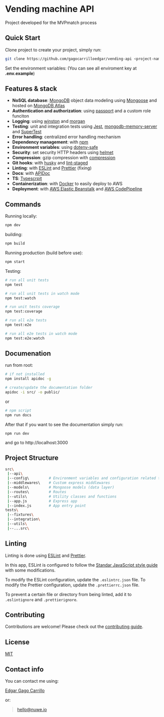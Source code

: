 # Vending machine API

Project developed for the MVPmatch process

## Quick Start

Clone project to create your project, simply run:

```bash
git clone https://github.com/gagocarrilloedgar/vending-api <project-name>
```

Set the environment variables:
(You can see all enviroment key at **.env.example**)

## Features & stack

- **NoSQL database**: [MongoDB](https://www.mongodb.com/) object data modeling using [Mongoose](https://mongoosejs.com/) and hosted on [MongoDB Atlas](https://cloud.mongodb.com/)
- **Authentication and authorization**: using [passport](http://www.passportjs.org/) and a custom role funciton
- **Logging**: using [winston](https://github.com/winstonjs/winston) and [morgan](https://github.com/expressjs/morgan)
- **Testing**: unit and integration tests using [Jest](https://jestjs.io/), [mongodb-memory-server](https://www.npmjs.com/package/mongodb-memory-server) and [SuperTest](https://www.npmjs.com/package/supertest)
- **Error handling**: centralized error handling mechanism
- **Dependency management**: with [npm](https://www.npmjs.com)
- **Environment variables**: using [dotenv-safe](https://www.npmjs.com/package/dotenv-safe)
- **Security**: set security HTTP headers using [helmet](https://helmetjs.github.io/)
- **Compression**: gzip compression with [compression](https://github.com/expressjs/compression)
- **Git hooks**: with [husky](https://github.com/typicode/husky) and [lint-staged](https://github.com/okonet/lint-staged)
- **Linting**: with [ESLint](https://eslint.org/) and [Prettier](https://prettier.io/) (fixing)
- **Docs**: with [APIDoc](https://apidocjs.com)
- **TS**: [Typescrpit](https://www.typescriptlang.org)
- **Containerization**: with [Docker](https://www.docker.com) to easily deploy to AWS
- **Deployment**: with [AWS Elastic Beanstalk](https://aws.amazon.com/es/elasticbeanstalk) and [AWS CodePipeline](https://docs.aws.amazon.com/code/index.html)

## Commands

Running locally:

```bash
npm dev
```

building:

```bash
npm build
```

Running production (build before use):

```bash
npm start
```

Testing:

```bash
# run all unit tests
npm test

# run all unit tests in watch mode
npm test:watch

# run unit tests coverage
npm test:coverage

# run all e2e tests
npm test:e2e

# run all e2e tests in watch mode
npm test:e2e:watch
```

## Documenation

run from root:

```bash
# if not installed
npm install apidoc -g

# create/update the documentation folder
apidoc -i src/ -o public/
```

or

```bash
# npm script
npm run docs
```

After that if you want to see the documentation simply run:

```shell
npm run dev
```

and go to http://localhost:3000

## Project Structure

```bash
src\
 |--api\
 |--config\         # Environment variables and configuration related things
 |--middlewares\    # Custom express middlewares
 |--models\         # Mongoose models (data layer)
 |--routes\         # Routes
 |--utils\          # Utility classes and functions
 |--app.js          # Express app
 |--index.js        # App entry point
tests\
 |--fixtures\
 |--integration\
 |--utils\
 |--...src\
```

## Linting

Linting is done using [ESLint](https://eslint.org/) and [Prettier](https://prettier.io/).

In this app, ESLint is configured to follow the [Standar JavaScript style guide](https://standardjs.com) with some modifications.

To modify the ESLint configuration, update the `.eslintrc.json` file. To modify the Prettier configuration, update the `.prettierrc.json` file.

To prevent a certain file or directory from being linted, add it to `.eslintignore` and `.prettierignore`.

## Contributing

Contributions are welcome! Please check out the [contributing guide](https://github.com/gagocarrilloedgar/vending-api/blob/main/CONTRIBUTING.md).

## License

[MIT](https://github.com/gagocarrilloedgar/vending-api/blob/master/LICENSE)

## Contact info

You can contact me using:

[Edgar Gago Carrillo](https://www.linkedin.com/in/gagocarrilloedgar/)

or:

> hello@nuwe.io
